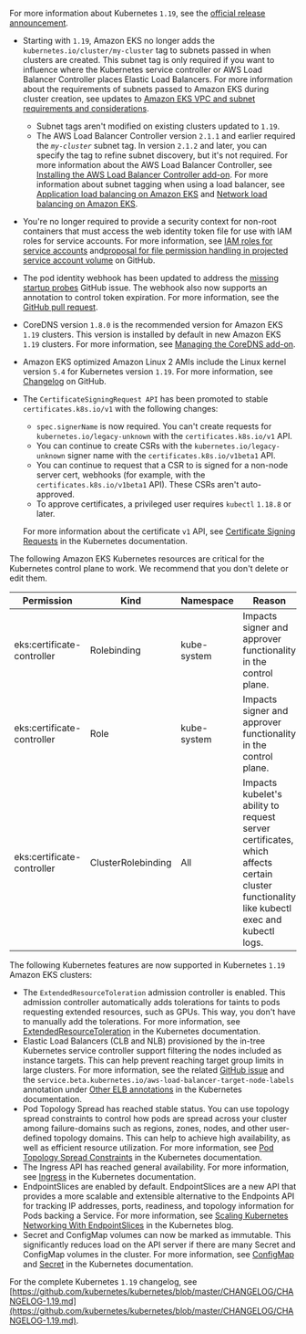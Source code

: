 For more information about Kubernetes `1.19`, see the [official release announcement](https://kubernetes.io/blog/2020/08/26/kubernetes-release-1.19-accentuate-the-paw-sitive/).

- Starting with `1.19`, Amazon EKS no longer adds the `kubernetes.io/cluster/my-cluster` tag to subnets passed in when clusters are created. This subnet tag is only required if you want to influence where the Kubernetes service controller or AWS Load Balancer Controller places Elastic Load Balancers. For more information about the requirements of subnets passed to Amazon EKS during cluster creation, see updates to [Amazon EKS VPC and subnet requirements and considerations](network_reqs.md).
  - Subnet tags aren't modified on existing clusters updated to `1.19`.
  - The AWS Load Balancer Controller version `2.1.1` and earlier required the _`my-cluster`_ subnet tag. In version `2.1.2` and later, you can specify the tag to refine subnet discovery, but it's not required. For more information about the AWS Load Balancer Controller, see [Installing the AWS Load Balancer Controller add-on](aws-load-balancer-controller.md). For more information about subnet tagging when using a load balancer, see [Application load balancing on Amazon EKS](alb-ingress.md) and [Network load balancing on Amazon EKS](network-load-balancing.md).
- You're no longer required to provide a security context for non-root containers that must access the web identity token file for use with IAM roles for service accounts. For more information, see [IAM roles for service accounts](iam-roles-for-service-accounts.md) and[proposal for file permission handling in projected service account volume](https://github.com/kubernetes/enhancements/pull/1598) on GitHub.
- The pod identity webhook has been updated to address the [missing startup probes](https://github.com/aws/amazon-eks-pod-identity-webhook/issues/84) GitHub issue. The webhook also now supports an annotation to control token expiration. For more information, see the [GitHub pull request](https://github.com/aws/amazon-eks-pod-identity-webhook/pull/97).
- CoreDNS version `1.8.0` is the recommended version for Amazon EKS `1.19` clusters. This version is installed by default in new Amazon EKS `1.19` clusters. For more information, see [Managing the CoreDNS add-on](managing-coredns.md).
- Amazon EKS optimized Amazon Linux 2 AMIs include the Linux kernel version `5.4` for Kubernetes version `1.19`. For more information, see [Changelog](https://github.com/awslabs/amazon-eks-ami/blob/master/CHANGELOG.md) on GitHub.
- The `CertificateSigningRequest API` has been promoted to stable `certificates.k8s.io/v1` with the following changes:

  - `spec.signerName` is now required. You can't create requests for `kubernetes.io/legacy-unknown` with the `certificates.k8s.io/v1` API.
  - You can continue to create CSRs with the `kubernetes.io/legacy-unknown` signer name with the `certificates.k8s.io/v1beta1` API.
  - You can continue to request that a CSR to is signed for a non-node server cert, webhooks (for example, with the `certificates.k8s.io/v1beta1` API). These CSRs aren't auto-approved.
  - To approve certificates, a privileged user requires `kubectl` `1.18.8` or later.

  For more information about the certificate `v1` API, see [Certificate Signing Requests](https://kubernetes.io/docs/reference/access-authn-authz/certificate-signing-requests/) in the Kubernetes documentation.

The following Amazon EKS Kubernetes resources are critical for the Kubernetes control plane to work. We recommend that you don't delete or edit them.

| Permission                 | Kind               | Namespace   | Reason                                                                                                                                    |
| -------------------------- | ------------------ | ----------- | ----------------------------------------------------------------------------------------------------------------------------------------- |
| eks:certificate-controller | Rolebinding        | kube-system | Impacts signer and approver functionality in the control plane.                                                                           |
| eks:certificate-controller | Role               | kube-system | Impacts signer and approver functionality in the control plane.                                                                           |
| eks:certificate-controller | ClusterRolebinding | All         | Impacts kubelet's ability to request server certificates, which affects certain cluster functionality like kubectl exec and kubectl logs. |

The following Kubernetes features are now supported in Kubernetes `1.19` Amazon EKS clusters:

- The `ExtendedResourceToleration` admission controller is enabled. This admission controller automatically adds tolerations for taints to pods requesting extended resources, such as GPUs. This way, you don't have to manually add the tolerations. For more information, see [ExtendedResourceToleration](https://kubernetes.io/docs/reference/access-authn-authz/admission-controllers/#extendedresourcetoleration) in the Kubernetes documentation.
- Elastic Load Balancers (CLB and NLB) provisioned by the in-tree Kubernetes service controller support filtering the nodes included as instance targets. This can help prevent reaching target group limits in large clusters. For more information, see the related [GitHub issue](https://github.com/kubernetes/kubernetes/pull/90943) and the `service.beta.kubernetes.io/aws-load-balancer-target-node-labels` annotation under [Other ELB annotations](https://kubernetes.io/docs/concepts/services-networking/service/#other-elb-annotations) in the Kubernetes documentation.
- Pod Topology Spread has reached stable status. You can use topology spread constraints to control how pods are spread across your cluster among failure-domains such as regions, zones, nodes, and other user-defined topology domains. This can help to achieve high availability, as well as efficient resource utilization. For more information, see [Pod Topology Spread Constraints](https://kubernetes.io/docs/concepts/workloads/pods/pod-topology-spread-constraints/) in the Kubernetes documentation.
- The Ingress API has reached general availability. For more information, see [Ingress](https://kubernetes.io/docs/concepts/services-networking/ingress/) in the Kubernetes documentation.
- EndpointSlices are enabled by default. EndpointSlices are a new API that provides a more scalable and extensible alternative to the Endpoints API for tracking IP addresses, ports, readiness, and topology information for Pods backing a Service. For more information, see [Scaling Kubernetes Networking With EndpointSlices](https://kubernetes.io/blog/2020/09/02/scaling-kubernetes-networking-with-endpointslices/) in the Kubernetes blog.
- Secret and ConfigMap volumes can now be marked as immutable. This significantly reduces load on the API server if there are many Secret and ConfigMap volumes in the cluster. For more information, see [ConfigMap](https://kubernetes.io/docs/concepts/configuration/configmap/) and [Secret](https://kubernetes.io/docs/concepts/configuration/secret/) in the Kubernetes documentation.

For the complete Kubernetes `1.19` changelog, see [https://github.com/kubernetes/kubernetes/blob/master/CHANGELOG/CHANGELOG-1.19.md](https://github.com/kubernetes/kubernetes/blob/master/CHANGELOG/CHANGELOG-1.19.md).
